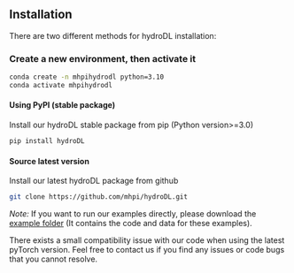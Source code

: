 ## Installation
There are two different methods for hydroDL installation:

### Create a new environment, then activate it

``` sh
conda create -n mhpihydrodl python=3.10
conda activate mhpihydrodl
```

#### Using PyPI (stable package)
Install our hydroDL stable package from pip (Python version>=3.0)

``` sh
pip install hydroDL
```

#### Source latest version
Install our latest hydroDL package from github

``` sh
git clone https://github.com/mhpi/hydroDL.git
```

_Note:_
If you want to run our examples directly, please download the [example folder](https://github.com/mhpi/hydroDL/archive/refs/heads/release.zip) (It contains the code and data for these examples). 

There exists a small compatibility issue with our code when using the latest pyTorch version. Feel free to contact us if you find any issues or code bugs that you cannot resolve.

